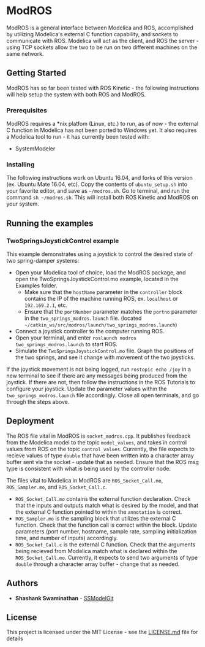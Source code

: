 # ModROS

ModROS is a general interface between Modelica and ROS, accomplished by utilizing Modelica's external C function capability, and sockets to communicate with ROS. Modelica will act as the client, and ROS the server - using TCP sockets allow the two to be run on two different machines on the same network.

## Getting Started

ModROS has so far been tested with ROS Kinetic - the following instructions will help setup the system with both ROS and ModROS.

### Prerequisites

ModROS requires a \*nix platfom (Linux, etc.) to run, as of now - the external C function in Modelica has not been ported to Windows yet. It also requires a Modelica tool to run - it has currently been tested with:

* SystemModeler

### Installing

The following instructions work on Ubuntu 16.04, and forks of this version (ex. Ubuntu Mate 16.04, etc). Copy the contents of ```ubuntu_setup.sh``` into your favorite editor, and save as ```~/modros.sh```. Go to terminal, and run the command ```sh ~/modros.sh```. This will install both ROS Kinetic and ModROS on your system.

## Running the examples

### TwoSpringsJoystickControl example

This example demonstrates using a joystick to control the desired state of two spring-damper systems: 
* Open your Modelica tool of choice, load the ModROS package, and open the TwoSpringsJoystickControl.mo example, located in the Examples folder. 
  * Make sure that the ```hostName``` parameter in the ```controller``` block contains the IP of the machine running ROS, ex. ```localhost``` or ```192.169.2.1```, etc.
  * Ensure that the ```portNumber``` parameter matches the ```portno``` parameter in the ```two_springs_modros.launch``` file. (located ```~/catkin_ws/src/modros/launch/two_springs_modros.launch```)
* Connect a joystick controller to the computer running ROS. 
* Open your terminal, and enter ```roslaunch modros two_springs_modros.launch``` to start ROS.
* Simulate the ```TwoSpringsJoystickControl.mo``` file. Graph the positions of the two springs, and see it change with movement of the two joysticks.

If the joystick movement is not being logged, run ```rostopic echo /joy``` in a new terminal to see if there are any messages being produced from the joystick. If there are not, then follow the instructions in the ROS Tutorials to configure your joystick. Update the parameter values within the ```two_springs_modros.launch``` file accordingly. Close all open terminals, and go through the steps above.

## Deployment

The ROS file vital in ModROS is ```socket_modros.cpp```. It publishes feedback from the Modelica model to the topic ```model_values```, and takes in control values from ROS on the topic ```control_values```. Currently, the file expects to recieve values of type ```double``` that have been written into a character array buffer sent via the socket - update that as needed. Ensure that the ROS msg type is consistent with what is being used by the controller node.

The files vital to Modelica in ModROS are ```ROS_Socket_Call.mo```, ```ROS_Sampler.mo```, and ```ROS_Socket_Call.c```.
* ```ROS_Socket_Call.mo``` contains the external function declaration. Check that the inputs and outputs match what is desired by the model, and that the external C function pointed to within the ```annotation``` is correct.
* ```ROS_Sampler.mo``` is the sampling block that utilizes the external C function. Check that the function call is correct within the block. Update parameters (port number, hostname, sample rate, sampling initialization time, and number of inputs) accordingly.
* ```ROS_Socket_Call.c``` is the external C function. Check that the arguments being recieved from Modelica match what is declared within the ```ROS_Socket_Call.mo```. Currently, it expects to send two arguments of type ```double``` through a character array buffer - change that as needed.

## Authors

* **Shashank Swaminathan** - [SSModelGit](https://github.com/SSModelGit)

## License

This project is licensed under the MIT License - see the [LICENSE.md](LICENSE.md) file for details
